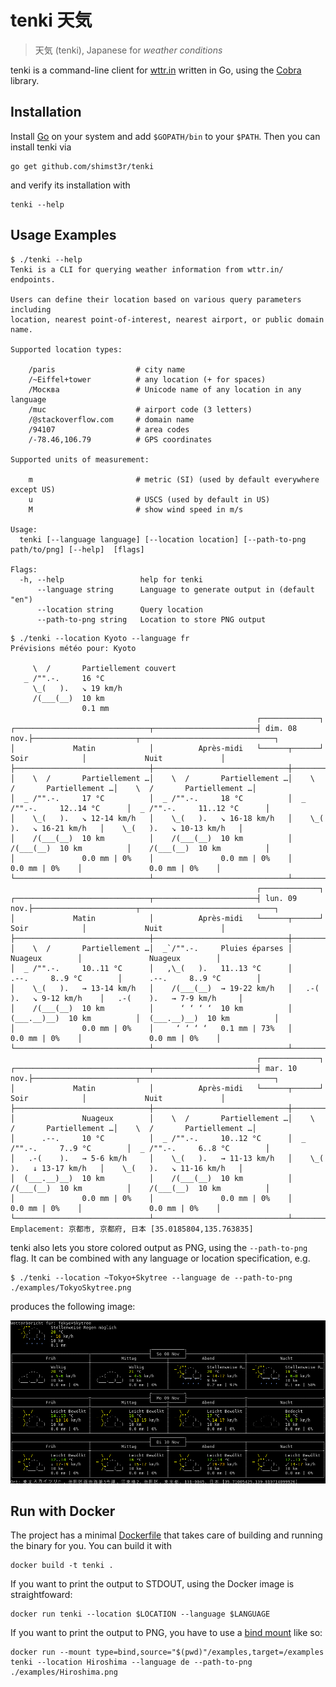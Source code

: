 # tenki 天気

> 天気 (tenki), Japanese for _weather conditions_

tenki is a command-line client for [wttr.in](https://wttr.in/) written in Go, using the [Cobra](https://github.com/spf13/cobra) library.

## Installation

Install [Go](https://golang.org/doc/install) on your system and add `$GOPATH/bin` to your `$PATH`. Then you can install tenki via

```shell
go get github.com/shimst3r/tenki
```

and verify its installation with

```shell
tenki --help
```

## Usage Examples

```shell
$ ./tenki --help
Tenki is a CLI for querying weather information from wttr.in/ endpoints.

Users can define their location based on various query parameters including
location, nearest point-of-interest, nearest airport, or public domain name.

Supported location types:

    /paris                  # city name
    /~Eiffel+tower          # any location (+ for spaces)
    /Москва                 # Unicode name of any location in any language
    /muc                    # airport code (3 letters)
    /@stackoverflow.com     # domain name
    /94107                  # area codes
    /-78.46,106.79          # GPS coordinates

Supported units of measurement:

    m                       # metric (SI) (used by default everywhere except US)
    u                       # USCS (used by default in US)
    M                       # show wind speed in m/s

Usage:
  tenki [--language language] [--location location] [--path-to-png path/to/png] [--help]  [flags]

Flags:
  -h, --help                 help for tenki
      --language string      Language to generate output in (default "en")
      --location string      Query location
      --path-to-png string   Location to store PNG output
```

```shell
$ ./tenki --location Kyoto --language fr
Prévisions météo pour: Kyoto

     \  /       Partiellement couvert
   _ /"".-.     16 °C          
     \_(   ).   ↘ 19 km/h      
     /(___(__)  10 km          
                0.1 mm         
                                                       ┌─────────────┐                                                       
┌──────────────────────────────┬───────────────────────┤ dim. 08 nov.├───────────────────────┬──────────────────────────────┐
│             Matin            │          Après-midi   └──────┬──────┘       Soir            │             Nuit             │
├──────────────────────────────┼──────────────────────────────┼──────────────────────────────┼──────────────────────────────┤
│    \  /       Partiellement …│    \  /       Partiellement …│    \  /       Partiellement …│    \  /       Partiellement …│
│  _ /"".-.     17 °C          │  _ /"".-.     18 °C          │  _ /"".-.     12..14 °C      │  _ /"".-.     11..12 °C      │
│    \_(   ).   ↘ 12-14 km/h   │    \_(   ).   ↘ 16-18 km/h   │    \_(   ).   ↘ 16-21 km/h   │    \_(   ).   ↘ 10-13 km/h   │
│    /(___(__)  10 km          │    /(___(__)  10 km          │    /(___(__)  10 km          │    /(___(__)  10 km          │
│               0.0 mm | 0%    │               0.0 mm | 0%    │               0.0 mm | 0%    │               0.0 mm | 0%    │
└──────────────────────────────┴──────────────────────────────┴──────────────────────────────┴──────────────────────────────┘
                                                       ┌─────────────┐                                                       
┌──────────────────────────────┬───────────────────────┤ lun. 09 nov.├───────────────────────┬──────────────────────────────┐
│             Matin            │          Après-midi   └──────┬──────┘       Soir            │             Nuit             │
├──────────────────────────────┼──────────────────────────────┼──────────────────────────────┼──────────────────────────────┤
│    \  /       Partiellement …│  _`/"".-.     Pluies éparses │               Nuageux        │               Nuageux        │
│  _ /"".-.     10..11 °C      │   ,\_(   ).   11..13 °C      │      .--.     8..9 °C        │      .--.     8..9 °C        │
│    \_(   ).   → 13-14 km/h   │    /(___(__)  → 19-22 km/h   │   .-(    ).   ↘ 9-12 km/h    │   .-(    ).   → 7-9 km/h     │
│    /(___(__)  10 km          │      ‘ ‘ ‘ ‘  10 km          │  (___.__)__)  10 km          │  (___.__)__)  10 km          │
│               0.0 mm | 0%    │     ‘ ‘ ‘ ‘   0.1 mm | 73%   │               0.0 mm | 0%    │               0.0 mm | 0%    │
└──────────────────────────────┴──────────────────────────────┴──────────────────────────────┴──────────────────────────────┘
                                                       ┌─────────────┐                                                       
┌──────────────────────────────┬───────────────────────┤ mar. 10 nov.├───────────────────────┬──────────────────────────────┐
│             Matin            │          Après-midi   └──────┬──────┘       Soir            │             Nuit             │
├──────────────────────────────┼──────────────────────────────┼──────────────────────────────┼──────────────────────────────┤
│               Nuageux        │    \  /       Partiellement …│    \  /       Partiellement …│    \  /       Partiellement …│
│      .--.     10 °C          │  _ /"".-.     10..12 °C      │  _ /"".-.     7..9 °C        │  _ /"".-.     6..8 °C        │
│   .-(    ).   → 5-6 km/h     │    \_(   ).   → 11-13 km/h   │    \_(   ).   ↓ 13-17 km/h   │    \_(   ).   ↘ 11-16 km/h   │
│  (___.__)__)  10 km          │    /(___(__)  10 km          │    /(___(__)  10 km          │    /(___(__)  10 km          │
│               0.0 mm | 0%    │               0.0 mm | 0%    │               0.0 mm | 0%    │               0.0 mm | 0%    │
└──────────────────────────────┴──────────────────────────────┴──────────────────────────────┴──────────────────────────────┘
Emplacement: 京都市, 京都府, 日本 [35.0185804,135.763835]
```

tenki also lets you store colored output as PNG, using the `--path-to-png` flag. It can be combined with any language or location specification, e.g.

```shell
$ ./tenki --location ~Tokyo+Skytree --language de --path-to-png ./examples/TokyoSkytree.png
```

produces the following image:

![Weather at Tokyo Skytree in German](./examples/TokyoSkytree.png)

## Run with Docker

The project has a minimal [Dockerfile](./Dockerfile) that takes care of building and running the binary for you. You can build it with

```shell
docker build -t tenki .
```

If you want to print the output to STDOUT, using the Docker image is straightfoward:

```shell
docker run tenki --location $LOCATION --language $LANGUAGE
```

If you want to print the output to PNG, you have to use a [bind mount](https://docs.docker.com/storage/bind-mounts/) like so:

```shell
docker run --mount type=bind,source="$(pwd)"/examples,target=/examples tenki --location Hiroshima --language de --path-to-png ./examples/Hiroshima.png
```